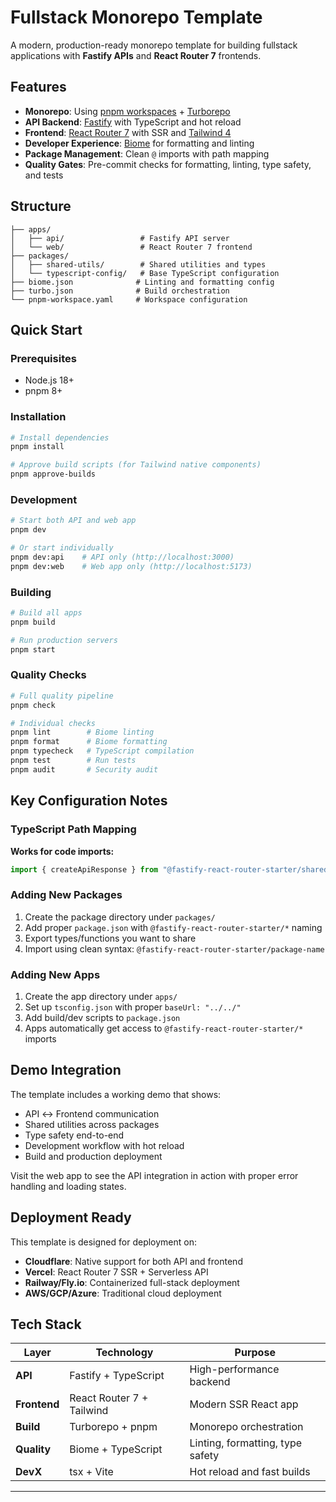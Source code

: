 # Fullstack Monorepo Template

A modern, production-ready monorepo template for building fullstack applications with **Fastify APIs** and **React Router 7** frontends.

## Features

- **Monorepo**: Using [pnpm workspaces](https://pnpm.io/workspaces) + [Turborepo](https://turborepo.com/docs)
- **API Backend**: [Fastify](https://fastify.dev/) with TypeScript and hot reload
- **Frontend**: [React Router 7](https://reactrouter.com/home) with SSR and [Tailwind 4](https://tailwindcss.com/docs)
- **Developer Experience**: [Biome](https://biomejs.dev/) for formatting and linting
- **Package Management**: Clean `@` imports with path mapping
- **Quality Gates**: Pre-commit checks for formatting, linting, type safety, and tests

## Structure

```
├── apps/
│   ├── api/                 # Fastify API server
│   └── web/                 # React Router 7 frontend
├── packages/
│   ├── shared-utils/        # Shared utilities and types
│   └── typescript-config/   # Base TypeScript configuration
├── biome.json              # Linting and formatting config
├── turbo.json              # Build orchestration
└── pnpm-workspace.yaml     # Workspace configuration
```

## Quick Start

### Prerequisites

- Node.js 18+
- pnpm 8+

### Installation

```bash
# Install dependencies
pnpm install

# Approve build scripts (for Tailwind native components)
pnpm approve-builds
```

### Development

```bash
# Start both API and web app
pnpm dev

# Or start individually
pnpm dev:api    # API only (http://localhost:3000)
pnpm dev:web    # Web app only (http://localhost:5173)
```

### Building

```bash
# Build all apps
pnpm build

# Run production servers
pnpm start
```

### Quality Checks

```bash
# Full quality pipeline
pnpm check

# Individual checks
pnpm lint        # Biome linting
pnpm format      # Biome formatting
pnpm typecheck   # TypeScript compilation
pnpm test        # Run tests
pnpm audit       # Security audit
```

## Key Configuration Notes

### TypeScript Path Mapping

**Works for code imports:**

```typescript
import { createApiResponse } from "@fastify-react-router-starter/shared-utils";
```

### Adding New Packages

1. Create the package directory under `packages/`
2. Add proper `package.json` with `@fastify-react-router-starter/*` naming
3. Export types/functions you want to share
4. Import using clean syntax: `@fastify-react-router-starter/package-name`

### Adding New Apps

1. Create the app directory under `apps/`
2. Set up `tsconfig.json` with proper `baseUrl: "../../"`
3. Add build/dev scripts to `package.json`
4. Apps automatically get access to `@fastify-react-router-starter/*` imports

## Demo Integration

The template includes a working demo that shows:

- API ↔ Frontend communication
- Shared utilities across packages
- Type safety end-to-end
- Development workflow with hot reload
- Build and production deployment

Visit the web app to see the API integration in action with proper error handling and loading states.

## Deployment Ready

This template is designed for deployment on:

- **Cloudflare**: Native support for both API and frontend
- **Vercel**: React Router 7 SSR + Serverless API
- **Railway/Fly.io**: Containerized full-stack deployment
- **AWS/GCP/Azure**: Traditional cloud deployment

## Tech Stack

| Layer        | Technology                | Purpose                          |
| ------------ | ------------------------- | -------------------------------- |
| **API**      | Fastify + TypeScript      | High-performance backend         |
| **Frontend** | React Router 7 + Tailwind | Modern SSR React app             |
| **Build**    | Turborepo + pnpm          | Monorepo orchestration           |
| **Quality**  | Biome + TypeScript        | Linting, formatting, type safety |
| **DevX**     | tsx + Vite                | Hot reload and fast builds       |

---
